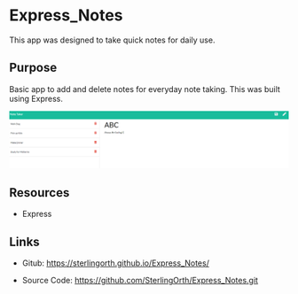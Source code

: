 # Express_Notes
This app was designed to take quick notes for daily use.

## Purpose

Basic app to add and delete notes for everyday note taking.  This was built using Express.

![Express-Notes](public/assets/pictures/AlwaysBeCoding.png)

## Resources

- Express

## Links

- Gitub: https://sterlingorth.github.io/Express_Notes/

- Source Code: https://github.com/SterlingOrth/Express_Notes.git
